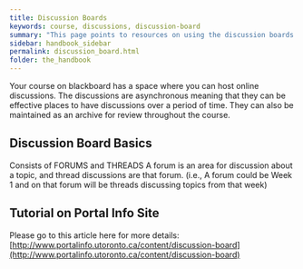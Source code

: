 ```yaml
---
title: Discussion Boards
keywords: course, discussions, discussion-board
summary: "This page points to resources on using the discussion boards in your course."
sidebar: handbook_sidebar
permalink: discussion_board.html
folder: the_handbook
---
```


Your course on blackboard has a space where you can host online discussions. The discussions are asynchronous meaning that they can be effective places to have discussions over a period of time. They can also be maintained as an archive for review throughout the course.

## Discussion Board Basics

Consists of FORUMS and THREADS
A forum is an area for discussion about a topic, and thread discussions are that forum.
(i.e., A forum could be Week 1 and on that forum will be threads discussing topics from that week)

## Tutorial on Portal Info Site

 Please go to this article here for more details: [http://www.portalinfo.utoronto.ca/content/discussion-board](http://www.portalinfo.utoronto.ca/content/discussion-board)
